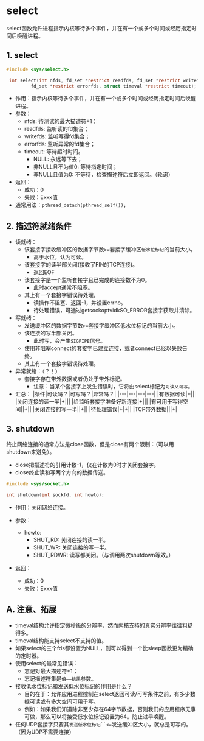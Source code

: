 
# select
select函数允许进程指示内核等待多个事件，并在有一个或多个时间或经历指定时间后唤醒进程。

## 1. select
```c
#include <sys/select.h>

 int select(int nfds, fd_set *restrict readfds, fd_set *restrict writefds,
         fd_set *restrict errorfds, struct timeval *restrict timeout);
```
* 作用：指示内核等待多个事件，并在有一个或多个时间或经历指定时间后唤醒进程。
* 参数：
    * nfds: 待测试的最大描述符+1；
    * readfds: 监听读的fd集合；
    * writefds: 监听写得fd集合；
    * errorfds: 监听异常的fd集合；
    * timeout: 等待超时时间。
        * NULL: 永远等下去；
        * 非NULL且不为值0: 等待指定时间；
        * 非NULL且值为0: 不等待，检查描述符后立即返回。（轮询）
* 返回：
    * 成功：0
    * 失败：Exxx值
* 通常用法：`pthread_detach(pthread_self());`


## 2. 描述符就绪条件
* 读就绪：
    * 该套接字接收缓冲区的数据字节数`>=`套接字缓冲区`低水位标记`的当前大小。
        * 高于水位，认为可读。
    * 该套接字的读半部关闭(接收了FIN的TCP连接)。
        * 返回EOF
    * 该套接字是一个监听套接字且已完成的连接数不为0。
        * 此时accept通常不阻塞。
    * 其上有一个套接字错误待处理。
        * 读操作不阻塞、返回-1，并设置errno。
        * 待处理错误，可通过getsockoptvidkSO_ERROR套接字获取并清除。
* 写就绪：
    * 发送缓冲区的数据字节数`>=`套接字缓冲区低水位标记的当前大小。
    * 该连接的写半部关闭。
        * 此时写，会产生`SIGPIPE`信号。
    * 使用非阻塞connect的套接字已建立连接，或者connect已经以失败告终。
    * 其上有一个套接字错误待处理。
* 异常就绪：（？！）
    * 套接字存在带外数据或者仍处于带外标记。
        * 注意：当某个套接字上发生错误时，它将由select标记为`可读又可写`。
* 汇总：
|条件|可读吗？|可写吗？|异常吗？|
|---|---|---|---|
|有数据可读|+|||
|关闭连接的读一半|+|||
|给监听套接字准备好新连接|+|||
|有可用于写得空间||+||
|关闭连接的写一半||+||
|待处理错误|+|+||
|TCP带外数据|||+|

## 3. shutdown
终止网络连接的通常方法是close函数，但是close有两个限制：（可以用shutdown来避免）。
* close把描述符的引用计数-1，仅在计数为0时才关闭套接字。
* close终止读和写两个方向的数据传送。
```c
#include <sys/socket.h>

int shutdown(int sockfd, int howto);
```
* 作用：关闭网络连接。
* 参数：
    * howto:
        * SHUT_RD: 关闭连接的读一半。
        * SHUT_WR: 关闭连接的写一半。
        * SHUT_RDWR: 读写都关闭。（与调用两次shutdown等效。）

* 返回：
    * 成功：0
    * 失败：Exxx值

## A. 注意、拓展
* timeval结构允许指定微秒级的分辨率，然而内核支持的真实分辨率往往粗糙得多。
* timeval结构能支持select不支持的值。
* 如果select的三个fds都设置为NULL，则可以得到一个比sleep函数更为精确的定时器。
* 使用select的最常见错误：
    * 忘记对最大描述符+1；
    * 忘记描述符集是`值——结果`参数。
* 接收低水位标记和发送低水位标记的作用是什么？
    * 目的在于：允许应用进程控制在select返回可读/可写条件之前，有多少数据可读或有多大空间可用于写。
    * 例如：如果我们知道除非至少存在64字节数据，否则我们的应用程序无事可做，那么可以将接受低水位标记设置为64。防止过早唤醒。
* 任何UDP套接字只要其`发送低水位标记``<=`发送缓冲区大小，就总是可写的。（因为UDP不需要连接）
